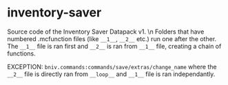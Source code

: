 # inventory-saver
Source code of the Inventory Saver Datapack v1. \n
Folders that have numbered .mcfunction files (like `__1__`, `__2__` etc.) run one after the other.
The `__1__` file is ran first and `__2__` is ran from `__1__` file, creating a chain of functions.

EXCEPTION: 
`bniv.commands:commands/save/extras/change_name` where the `__2__` file is directly ran from `__loop__` and `__1__` file is ran independantly.
